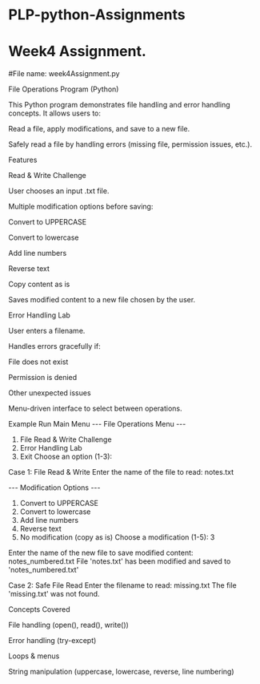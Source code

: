 # PLP-python-Assignments

# Week4 Assignment.
#File name: week4Assignment.py

File Operations Program (Python)

This Python program demonstrates file handling and error handling concepts. It allows users to:

Read a file, apply modifications, and save to a new file.

Safely read a file by handling errors (missing file, permission issues, etc.).

Features

Read & Write Challenge

User chooses an input .txt file.

Multiple modification options before saving:

Convert to UPPERCASE

Convert to lowercase

Add line numbers

Reverse text

Copy content as is

Saves modified content to a new file chosen by the user.

Error Handling Lab

User enters a filename.

Handles errors gracefully if:

File does not exist 

Permission is denied 

Other unexpected issues 

Menu-driven interface to select between operations.

Example Run
Main Menu
--- File Operations Menu ---
1. File Read & Write Challenge 
2. Error Handling Lab 
3. Exit
Choose an option (1-3):

Case 1: File Read & Write
Enter the name of the file to read: notes.txt

--- Modification Options ---
1. Convert to UPPERCASE
2. Convert to lowercase
3. Add line numbers
4. Reverse text
5. No modification (copy as is)
Choose a modification (1-5): 3

Enter the name of the new file to save modified content: notes_numbered.txt
File 'notes.txt' has been modified and saved to 'notes_numbered.txt'

Case 2: Safe File Read
Enter the filename to read: missing.txt
The file 'missing.txt' was not found.

Concepts Covered

File handling (open(), read(), write())

Error handling (try-except)

Loops & menus

String manipulation (uppercase, lowercase, reverse, line numbering)
